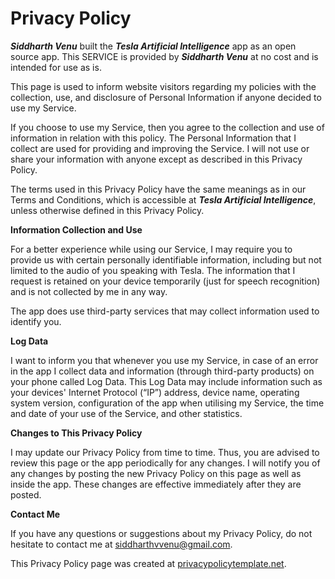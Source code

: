 # Privacy Policy

***Siddharth Venu*** built the ***Tesla Artificial Intelligence*** app as an open source app. This SERVICE is
provided by ***Siddharth Venu*** at no cost and is intended
for use as is.

This page is used to inform website visitors regarding my policies
with the collection, use, and disclosure of Personal Information if
anyone decided to use my Service.

If you choose to use my Service, then you agree to the collection
and use of information in relation with this policy. The Personal
Information that I collect are used for providing and improving the
Service. I will not use or share your information with anyone
except as described in this Privacy Policy.

The terms used in this Privacy Policy have the same meanings as in our
Terms and Conditions, which is accessible at ***Tesla Artificial Intelligence***, unless
otherwise defined in this Privacy Policy.

**Information Collection and Use**

For a better experience while using our Service, I may require you
to provide us with certain personally identifiable information,
including but not limited to the audio of you speaking with Tesla. The information that I
request is retained on your device temporarily (just for speech recognition) and is not collected by me in
any way.

The app does use third-party services that may collect information used
to identify you.

**Log Data**

I want to inform you that whenever you use my Service, in case of an error in the app I collect data and information (through
third-party products) on your phone called Log Data. This Log Data may
include information such as your devices' Internet Protocol (“IP”)
address, device name, operating system version, configuration of the app
when utilising my Service, the time and date of your use of the
Service, and other statistics.

**Changes to This Privacy Policy**

I may update our Privacy Policy from time to time. Thus, you are
advised to review this page or the app periodically for any changes. I will
notify you of any changes by posting the new Privacy Policy on this
page as well as inside the app. These changes are effective immediately
after they are posted.

**Contact Me**

If you have any questions or suggestions about my Privacy Policy,
do not hesitate to contact me at siddharthvvenu@gmail.com.

This Privacy Policy page was created at
[privacypolicytemplate.net](https://privacypolicytemplate.net).
